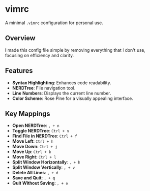 # vimrc

A minimal `.vimrc` configuration for personal use.

## Overview

I made this config file simple by removing everything that I don't use, focusing on efficiency and clarity.

## Features

- **Syntax Highlighting**: Enhances code readability.
- **NERDTree**: File navigation tool.
- **Line Numbers**: Displays the current line number.
- **Color Scheme**: Rose Pine for a visually appealing interface.

## Key Mappings

- **Open NERDTree**: `, + n`
- **Toggle NERDTree**: `Ctrl + n`
- **Find File in NERDTree**: `Ctrl + f`
- **Move Left**: `Ctrl + h`
- **Move Down**: `Ctrl + j`
- **Move Up**: `Ctrl + k`
- **Move Right**: `Ctrl + l`
- **Split Window Horizontally**: `, + h`
- **Split Window Vertically**: `, + v`
- **Delete All Lines**: `, + d`
- **Save and Quit**: `, + q`
- **Quit Without Saving**: `, + e`
